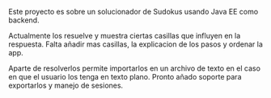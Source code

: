 Este proyecto es sobre un solucionador de Sudokus usando Java EE como
backend.

Actualmente los resuelve y muestra ciertas casillas que influyen en la
respuesta. Falta añadir mas casillas, la explicacion de los pasos y
ordenar la app. 

Aparte de resolverlos permite importarlos en un archivo de texto en el
caso en que el usuario los tenga en texto plano. Pronto añado soporte
para exportarlos y manejo de sesiones.
